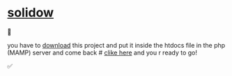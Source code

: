 # [solidow](http://localhost/solidow-end-main/index.php)
🚫

you have to [download](https://github.com/Ahmed-Aoulad-Amar/solidow-end/archive/refs/heads/main.zip) this project and put it  inside the  htdocs file in the php (MAMP) server and  come back # [clike here](http://localhost/solidow-end-main/index.php) and you r ready to go!

✅

